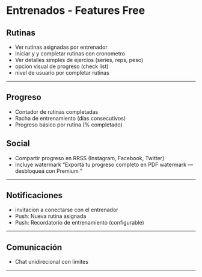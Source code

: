 # Entrenados - Features Free

## Rutinas
- Ver rutinas asignadas por entrenador
- Iniciar y y completar rutinas con cronometro
- Ver detalles simples de ejercios (series, reps, peso)
- opcion visual de progreso (check list)
- nivel de usuario por completar rutinas

---

## Progreso
- Contador de rutinas completadas
- Racha de entrenamiento (días consecutivos)
- Progreso básico por rutina (% completado)

## Social
- Compartir progreso en RRSS (Instagram, Facebook, Twitter)
- Incluye watermark “Exportá tu progreso completo en PDF watermark — desbloqueá con Premium ”

---

## Notificaciones
- invitacion a conectarse con el entrenador
- Push: Nueva rutina asignada
- Push: Recordatorio de entrenamiento (configurable)

---

## Comunicación
- Chat unidirecional con limites

---